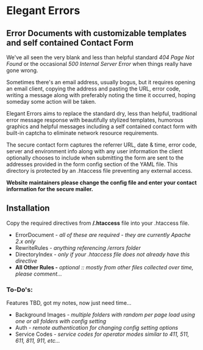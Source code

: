 # Elegant Errors

## Error Documents with customizable templates and self contained Contact Form

We've all seen the very blank and less than helpful standard *404 Page Not Found* or the occasional *500 Internal Server Error* when things really have gone wrong.
 
Sometimes there's an email address, usually bogus, but it requires opening an email client, copying the address and pasting the URL, error code, writing a message along with preferably noting the time it occurred, hoping someday some action will be taken.
  
Elegant Errors aims to replace the standard dry, less than helpful, traditional error message response with beautifully stylized templates, humorous graphics and helpful messages including a self contained contact form with built-in captcha to eliminate network resource requirements.

The secure contact form captures the referrer URL, date & time, error code, server and environment info along with any user information the client optionally chooses to include when submitting the form are sent to the addresses provided in the form config section of the YAML file.  This directory is protected by an .htaccess file preventing any external access.

**Website maintainers please change the config file and enter your contact information for the secure mailer.**

## Installation

Copy the required directives from **/.htaccess** file into your .htaccess file.

+ ErrorDocument - *all of these are required - they are currently Apache 2.x only*
+ RewriteRules - *anything referencing /errors folder*
+ DirectoryIndex - *only if your .htaccess file does not already have this directive*
+ **All Other Rules -** *optional :: mostly from other files collected over time, please comment...*
  
### To-Do's:

Features TBD, got my notes, now just need time...

+ Background Images - *multiple folders with random per page load using one or all folders with config setting*
+ Auth - *remote authentication for changing config setting options*
+ Service Codes - *service codes for operator modes similar to 411, 511, 611, 811, 911, etc...*
  